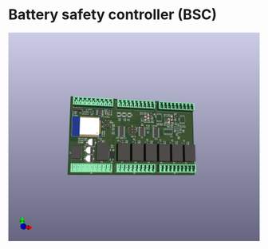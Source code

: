 # Battery safety controller (BSC)

![bsc_pcb_3d](https://github.com/shining-man/bsc_hw/blob/faad0b42fbd59adb07a50c3c7a66171b0dac7d59/img/bsc_3d.png)
